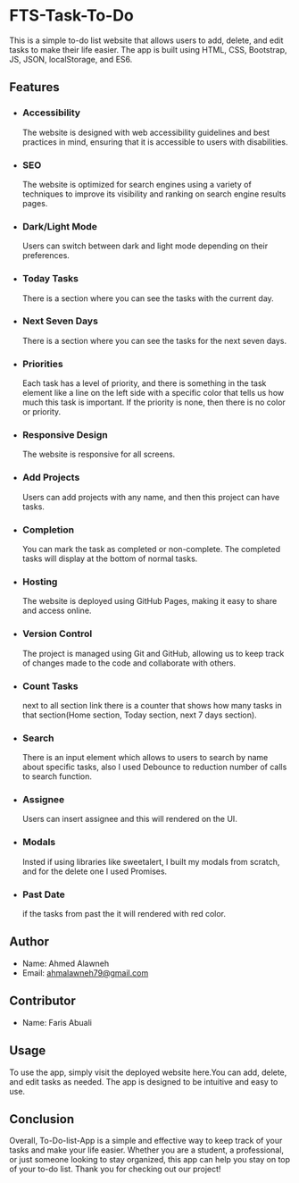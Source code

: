 # FTS-Task-To-Do

This is a simple to-do list website that allows users to add, delete, and edit tasks to make their life easier. 
The app is built using HTML, CSS, Bootstrap, JS, JSON, localStorage, and ES6.

## Features
- ### Accessibility
  The website is designed with web accessibility guidelines and best practices in mind, ensuring that it is accessible to users with disabilities.

- ### SEO
  The website is optimized for search engines using a variety of techniques to improve its visibility and ranking on search engine results pages.

- ### Dark/Light Mode
  Users can switch between dark and light mode depending on their preferences.

- ### Today Tasks
  There is a section where you can see the tasks with the current day.

- ### Next Seven Days
  There is a section where you can see the tasks for the next seven days.

- ### Priorities
  Each task has a level of priority, and there is something in the task element like a line on the left side with a specific color that tells us how
  much this task is important. If the priority is none, then there is no color or priority.

- ### Responsive Design
  The website is responsive for all screens.

- ### Add Projects
  Users can add projects with any name, and then this project can have tasks.

- ### Completion
  You can mark the task as completed or non-complete. The completed tasks will display at the bottom of normal tasks.

- ### Hosting
  The website is deployed using GitHub Pages, making it easy to share and access online.

- ### Version Control
  The project is managed using Git and GitHub, allowing us to keep track of changes made to the code and collaborate with others.

- ### Count Tasks
  next to all section link there is a counter that shows how many tasks in that section(Home section, Today section, next 7 days section).
  
- ### Search
  There is an input element which allows to users to search by name about specific tasks,
  also I used Debounce to reduction number of calls to search function.
  
- ### Assignee
  Users can insert assignee and this will rendered on the UI.
  
- ### Modals
  Insted if using libraries like sweetalert, I built my modals from scratch, and for the delete one I used Promises.
  
- ### Past Date
  if the tasks from past the it will rendered with red color.
  
## Author
-  Name: Ahmed Alawneh
-  Email: ahmalawneh79@gmail.com

## Contributor
- Name: Faris Abuali

## Usage
  To use the app, simply visit the deployed website here.You can add, delete, and edit tasks as needed.
  The app is designed to be intuitive and easy to use.

## Conclusion
  Overall, To-Do-list-App is a simple and effective way to keep track of your tasks and make your life easier.
  Whether you are a student, a professional, or just someone looking to stay organized, this app can help you stay on top of your to-do list.
  Thank you for checking out our project!
